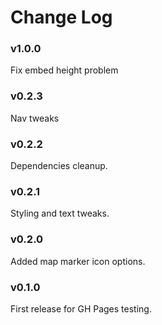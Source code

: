 Change Log
==========

### v1.0.0

Fix embed height problem

### v0.2.3

Nav tweaks

### v0.2.2

Dependencies cleanup.

### v0.2.1

Styling and text tweaks.

### v0.2.0

Added map marker icon options.

### v0.1.0

First release for GH Pages testing.
